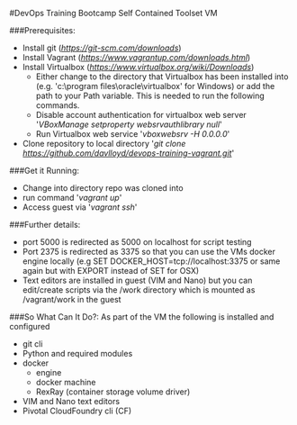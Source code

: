 #DevOps Training Bootcamp Self Contained Toolset VM


###Prerequisites:
- Install git (*https://git-scm.com/downloads*)
- Install Vagrant (*https://www.vagrantup.com/downloads.html*)
- Install Virtualbox (*https://www.virtualbox.org/wiki/Downloads*)
    - Either change to the directory that Virtualbox has been installed into (e.g. 'c:\program files\oracle\virtualbox' for Windows) or add the path to your Path variable. This is needed to run the following commands. 
    - Disable account authentication for virtualbox web server '*VBoxManage setproperty websrvauthlibrary null*'
    - Run Virtualbox web service '*vboxwebsrv -H 0.0.0.0*'
- Clone repository to local directory '*git clone https://github.com/davlloyd/devops-training-vagrant.git*'


###Get it Running:
- Change into directory repo was cloned into
- run command '*vagrant up*'
- Access guest via '*vagrant ssh*'

###Further details:
- port 5000 is redirected as 5000 on localhost for script testing
- Port 2375 is redirected as 3375 so that you can use the VMs docker engine locally (e.g SET DOCKER_HOST=tcp://localhost:3375 or same again but with EXPORT instead of SET for OSX)
- Text editors are installed in guest (VIM and Nano) but you can edit/create scripts via the <clonedir>/work directory which is mounted as /vagrant/work in the guest


###So What Can It Do?:
As part of the VM the following is installed and configured
- git cli
- Python and required modules
- docker
    - engine
    - docker machine
    - RexRay (container storage volume driver)
- VIM and Nano text editors
- Pivotal CloudFoundry cli (CF)


